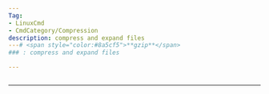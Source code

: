 ```yaml
---
Tag:
- LinuxCmd 
- CmdCategory/Compression
description: compress and expand files
---# <span style="color:#8a5cf5">**gzip**</span>
### : compress and expand files

---
```

```

```
---

